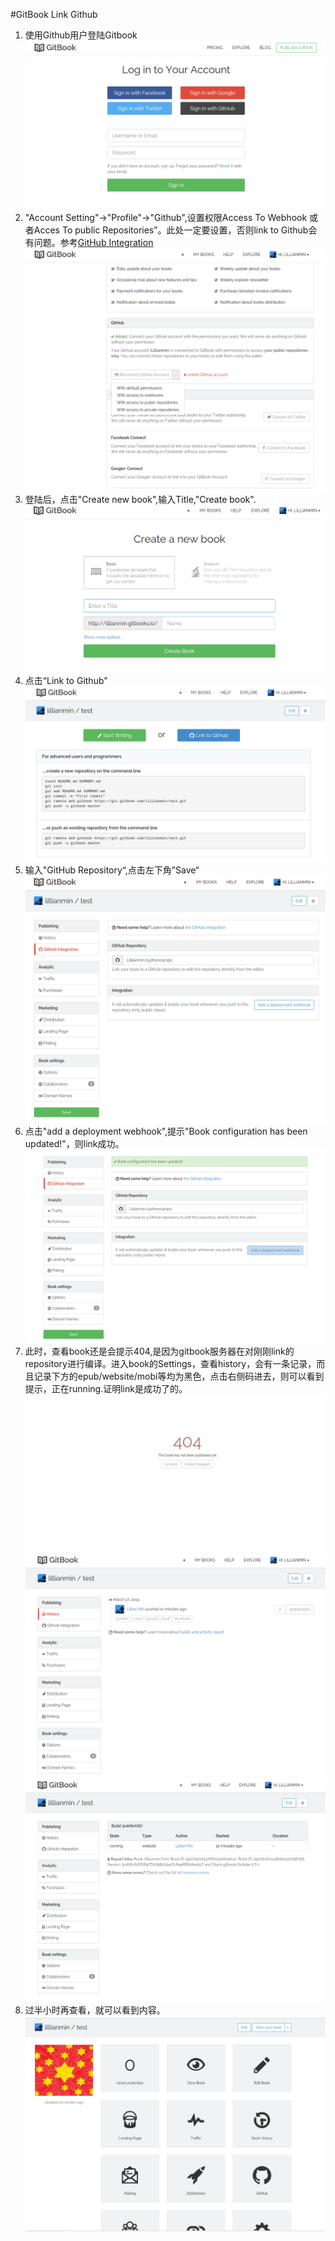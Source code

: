 #GitBook Link Github

1. 使用Github用户登陆Gitbook
![](/source/tools/image/login_with_github.png)
2. "Account Setting"->"Profile"->"Github",设置权限Access To Webhook 或者Acces To public Repositories”。此处一定要设置，否则link to Github会有问题。参考[GitHub Integration](http://help.gitbook.com/github/index.html)
![](/source/tools/image/permission.png)
2. 登陆后，点击"Create new book",输入Title,"Create book".
![](/source/tools/image/create_book.png)
4. 点击“Link to Github"
![](/source/tools/image/link_to_github.png)
5. 输入"GitHub Repository“,点击左下角”Save“
![](/source/tools/image/git_repository.png)
6. 点击"add a deployment webhook",提示"Book configuration has been updated!"，则link成功。
![](/source/tools/image/webhook_ok.png)
7. 此时，查看book还是会提示404,是因为gitbook服务器在对刚刚link的repository进行编译。进入book的Settings，查看history，会有一条记录，而且记录下方的epub/website/mobi等均为黑色，点击右侧码进去，则可以看到提示，正在running.证明link是成功了的。
![](/source/tools/image/404.png)![](/source/tools/image/running.png)![](/source/tools/image/running_info.png)
8. 过半小时再查看，就可以看到内容。
![](/source/tools/image/ok.png) 
